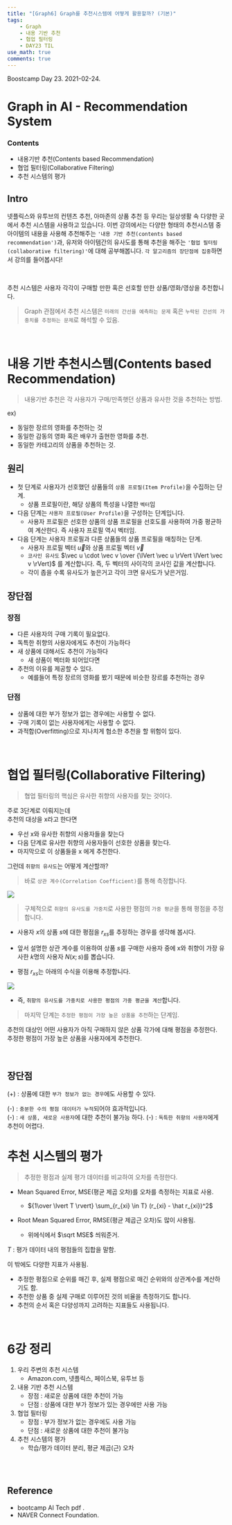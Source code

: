 ```yaml
---
title: "[Graph6] Graph를 추천시스템에 어떻게 활용할까? (기본)"
tags:
    - Graph
    - 내용 기반 추천
    - 협업 필터링
    - DAY23 TIL
use_math: true
comments: true
---
```


Boostcamp Day 23. 2021-02-24.

# Graph in AI - Recommendation System

### Contents
- 내용기반 추천(Contents based Recommendation)
- 협업 필터링(Collaborative Filtering)
- 추천 시스템의 평가

## Intro
넷플릭스와 유투브의 컨텐츠 추천, 아마존의 상품 추천 등 우리는 일상생활 속 다양한 곳에서 추천 시스템을 사용하고 있습니다. 이번 강의에서는 다양한 형태의 추천시스템 중 아이템의 내용을 사용해 추천해주는 `'내용 기반 추천(contents based recommendation')`과, 유저와 아이템간의 유사도를 통해 추천을 해주는 `'협업 필터링(collaborative filtering)'`에 대해 공부해봅니다. `각 알고리즘의 장단점에 집중`하면서 강의를 들어봅시다!

<br>

추천 시스템은 사용자 각각이 구매할 만한 혹은 선호할 만한 상품/영화/영상을 추천합니다.
> Graph 관점에서 추천 시스템은 `미래의 간선을 예측하는 문제` 혹은 `누락된 간선의 가중치를 추정하는 문제`로 해석할 수 있음.

<br>

# 내용 기반 추천시스템(Contents based Recommendation)
> 내용기반 추천은 각 사용자가 구매/만족햇던 상품과 유사한 것을 추천하는 방법.  

ex)
- 동일한 장르의 영화를 추천하는 것  
- 동일한 감동의 영화 혹은 배우가 출현한 영화를 추천.
- 동일한 카테고리의 상품을 추천하는 것.

## 원리
- 첫 단계로 사용자가 선호했던 상품들의 `상품 프로필(Item Profile)`을 수집하는 단계.
    - 상품 프로필이란, 해당 상품의 특성을 나열한 `벡터`임
- 다음 단계는 `사용자 프로필(User Profile)`을 구성하는 단계입니다.
    - 사용자 프로필은 선호한 상품의 상품 프로필을 선호도를 사용하여 가중 평균하여 계산한다. 즉 사용자 프로필 역시 벡터임.
- 다음 단계는 사용자 프로필과 다른 상품들의 상품 프로필을 매칭하는 단계.
    - 사용자 프로필 벡터 $\vec u$와 상품 프로필 벡터 $\vec v$
    - `코사인 유사도` $\vec u \cdot \vec v \over {\lVert \vec u \rVert \lVert \vec v \rVert}$ 를 계산합니다. 즉, 두 벡터의 사이각의 코사인 값을 계산합니다.
    - 각이 좁을 수록 유사도가 높은거고 각이 크면 유사도가 낮은거임.

## 장단점
### 장점
- 다른 사용자의 구매 기록이 필요없다.
- 독특한 취향의 사용자에게도 추천이 가능하다
- 새 상품에 대해서도 추천이 가능하다
    - 새 상품이 벡터화 되어있다면
- 추천의 이유를 제공할 수 있다.
    - 예를들어 특정 장르의 영화를 봤기 때문에 비슷한 장르를 추천하는 경우

### 단점
- 상품에 대한 부가 정보가 없는 경우에는 사용할 수 없다.
- 구매 기록이 없는 사용자에게는 사용할 수 없다.
- 과적합(Overfitting)으로 지나치게 협소한 추천을 할 위험이 있다.


<br>


# 협업 필터링(Collaborative Filtering)

> 협업 필터링의 핵심은 유사한 취향의 사용자를 찾는 것이다.

주로 3단계로 이뤄지는데  
추천의 대상을 x라고 한다면

- 우선 x와 유사한 취향의 사용자들을 찾는다
- 다음 단계로 유사한 취향의 사용자들이 선호한 상품을 찾는다.
- 마지막으로 이 상품들을 x 에게 추천한다.

그런데 `취향의 유사도`는 어떻게 계산할까?

> 바로 `상관 계수(Correlation Coefficient)`를 통해 측정합니다.

<img src="/assets/bcimg/Graph/correlation.PNG">


<br>

> 구체적으로 `취향의 유사도를 가중치`로 사용한 평점의 `가중 평균`을 통해 평점을 추정합니다.

- 사용자 $x$의 상품 $s$에 대한 평점을 $r_{xs}$를 추정하는 경우를 생각해 봅시다.

-  앞서 설명한 상관 계수를 이용하여 상품 $s$를 구매한 사용자 중에 x와 취향이 가장 유사한 $k$명의 사용자 $N(x;s)$를 뽑습니다.

- 평점 $r_{xs}$는 아래의 수식을 이용해 추정합니다.


<img src="/assets/bcimg/Graph/tmp.PNG">

- 즉, `취향의 유사도를 가중치로 사용한 평점의 가중 평균을 계산`합니다.

> 마지막 단계는 `추정한 평점이 가장 높은 상품을 추천`하는 단계임.  

추천의 대상인 어떤 사용자가 아직 구매하지 않은 상품 각가에 대해 평점을 추정한다.  
추정한 평점이 가장 높은 상품을 사용자에게 추천한다.

<br>

## 장단점
(+) : 상품에 대한 `부가 정보가 없는 경우`에도 사용할 수 있다.

(-) : `충분한 수의 평점 데이터가 누적`되어야 효과적입니다.  
(-) : `새 상품, 새로운 사용자`에 대한 추천이 불가능 하다.
(-) : `독특한 취향의 사용자`에게 추천이 어렵다.



# 추천 시스템의 평가
> 추정한 평점과 실제 평가 데이터를 비교하여 오차를 측정한다.

- Mean Squared Error, MSE(평균 제곱 오차)를 오차를 측정하는 지표로 사용.

    - ${1\over \lvert T \rvert} \sum_{r_{xi} \in T} (r_{xi} - \hat r_{xi})^2$

- Root Mean Squared Error, RMSE(평균 제곱근 오차)도 많이 사용됨.
    - 위에식에서 $\sqrt MSE$ 씌워준거.

$T$ : 평가 데이터 내의 평점들의 집합을 말함.

이 밖에도 다양한 지표가 사용됨.
- 추정한 평점으로 순위를 매긴 후, 실제 평점으로 매긴 순위와의 상관계수를 계산하기도 함.
- 추천한 상품 중 실제 구매로 이루어진 것의 비율을 측정하기도 합니다.
- 추천의 순서 혹은 다양성까지 고려하는 지표들도 사용됩니다.

<br>

# 6강 정리
1. 우리 주변의 추천 시스템
    - Amazon.com, 넷플릭스, 페이스북, 유투브 등
2. 내용 기반 추천 시스템
    - 장점 : 새로운 상품에 대한 추천이 가능
    - 단점 : 상품에 대한 부가 정보가 있는 경우에만 사용 가능
3. 협업 필터링
    - 장점 : 부가 정보가 없는 경우에도 사용 가능
    - 단점 : 새로운 상품에 대한 추천이 불가능
4. 추천 시스템의 평가
    - 학습/평가 데이터 분리, 평균 제곱(근) 오차

<br><br>

## Reference

- bootcamp AI Tech pdf  .
- NAVER Connect Foundation.

